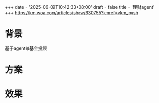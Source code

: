 +++
date = '2025-06-09T10:42:33+08:00'
draft = false
title = '理财agent'
+++
https://km.woa.com/articles/show/630755?kmref=vkm_push
<!--more-->

# 背景

基于agent做基金投顾

# 方案
# 效果

